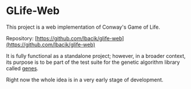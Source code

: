 # GLife-Web

This project is a web implementation of Conway's Game of Life.

Repository: [https://github.com/lbacik/glife-web](https://github.com/lbacik/glife-web)

It is fully functional as a standalone project; however, in a broader context, its purpose is to be part 
of the test suite for the genetic algorithm library called [genes](https://github.com/lbacik/genes).

<p class="warning">
    Right now the whole idea is in a very early stage of development.
<p>
